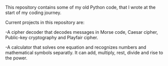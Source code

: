 This repository contains some of my old Python code, that I wrote at the start of my coding journey.

Current projects in this repository are:

  -A cipher decoder that decodes messages in Morse code, Caesar cipher, Public-key cryptography and Playfair cipher.
  
  -A calculator that solves one equation and recognizes numbers and mathematical symbols separatly. It can add, multiply, rest, divide and rise to the power.
